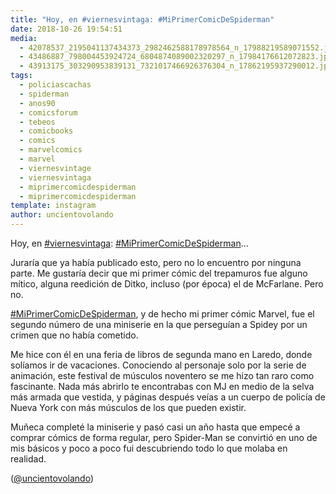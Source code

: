 ```yaml
---
title: "Hoy, en #viernesvintaga: #MiPrimerComicDeSpiderman"
date: 2018-10-26 19:54:51
media: 
  - 42078537_2195041137434373_2982462588178978564_n_17988219589071552.jpg
  - 43486887_798004453924724_6804874089002320297_n_17984176612072823.jpg
  - 43913175_303290953839131_7321017466926376304_n_17862195937290012.jpg
tags: 
  - policiascachas
  - spiderman
  - anos90
  - comicsforum
  - tebeos
  - comicbooks
  - comics
  - marvelcomics
  - marvel
  - viernesvintage
  - viernesvintaga
  - miprimercomicdespiderman
  - miprimercomicdespiderman
template: instagram
author: uncientovolando
---
```


Hoy, en [#viernesvintaga](/tags/viernesvintaga): [#MiPrimerComicDeSpiderman](/tags/miprimercomicdespiderman)...

Juraría que ya había publicado esto, pero no lo encuentro por ninguna parte. Me gustaría decir que mi primer cómic del trepamuros fue alguno mítico, alguna reedición de Ditko, incluso (por época) el de McFarlane. Pero no.

[#MiPrimerComicDeSpiderman](/tags/miprimercomicdespiderman), y de hecho mi primer cómic Marvel, fue el segundo número de una miniserie en la que perseguían a Spidey por un crimen que no había cometido.

Me hice con él en una feria de libros de segunda mano en Laredo, donde solíamos ir de vacaciones. Conociendo al personaje solo por la serie de animación, este festival de músculos noventero se me hizo tan raro como fascinante. Nada más abrirlo te encontrabas con MJ en medio de la selva más armada que vestida, y páginas después veías a un cuerpo de policía de Nueva York con más músculos de los que pueden existir.

Muñeca completé la miniserie y pasó casi un año hasta que empecé a comprar cómics de forma regular, pero Spider-Man se convirtió en uno de mis básicos y poco a poco fui descubriendo todo lo que molaba en realidad.

([@uncientovolando](https://instagram.com/uncientovolando))
